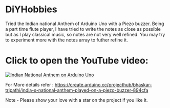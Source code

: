 # DiYHobbies
Tried the Indian national Anthem of Arduino Uno with a Piezo buzzer. Being a part time flute player, I have tried to write the notes as close as possible but as I play classical music, so notes are not very well refined. You may try to experiment more with the notes array to futher refine it.
# Click to open the YouTube video:
[![Indian National Anthem on Arduino Uno](https://hackster.imgix.net/uploads/attachments/495697/F3DDJQ4IAP6UGTG.png?auto=compress%2Cformat&w=1280&h=960&fit=max)](https://www.youtube.com/watch?v=OKFCbOEibQc)

For More details refer : https://create.arduino.cc/projecthub/bhaskar-tripathi/india-s-national-anthem-played-on-a-piezo-buzzer-894cfa

Note - Please show your love with a star on the project if you like it.
